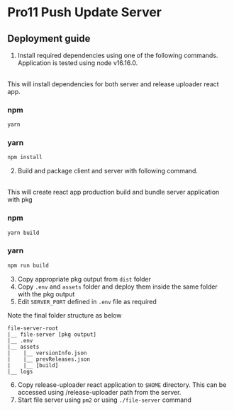 # Pro11 Push Update Server

## Deployment guide

1. Install required dependencies using one of the following commands. Application is tested using node v16.16.0.
</br>
This will install dependencies for both server and release uploader react app.

   ### npm

   ```sh
   yarn
   ```

   ### yarn

   ```sh
   npm install
   ```

2. Build and package client and server with following command.
</br>
This will create react app production build and bundle server application with pkg

   ### npm

   ```sh
   yarn build
   ```

   ### yarn

   ```sh
   npm run build
   ```

3. Copy appropriate pkg output from `dist` folder
4. Copy `.env` and `assets` folder and deploy them inside the same folder with the pkg output
5. Edit `SERVER_PORT` defined in `.env` file as required

Note the final folder structure as below

```
file-server-root
|__ file-server [pkg output]
|__ .env
|__ assets
|    |__ versionInfo.json
|    |__ prevReleases.json
|    |__ [build]
|__ logs
```

6. Copy release-uploader react application to `$HOME` directory. This can be accessed using /release-uploader path from the server.
6. Start file server using `pm2` or using `./file-server` command
